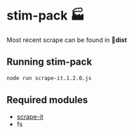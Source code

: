 # stim-pack 🏭

Most recent scrape can be found in 📁**dist**

## Running stim-pack
```sh
node run scrape-it.1.2.0.js
```

## Required modules

- [scrape-it](https://www.npmjs.com/package/scrape-it)
- fs
